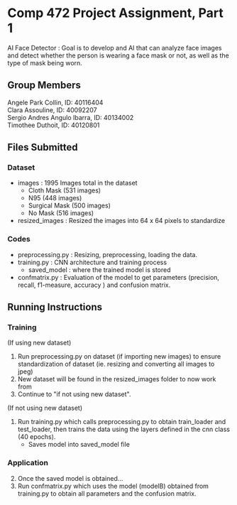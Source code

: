 # Comp 472 Project Assignment, Part 1

AI Face Detector : Goal is to develop and AI that can analyze face images and detect whether the person is wearing a face mask or not, as well as the type of mask being worn.  

## Group Members
Angele Park Collin, ID:  40116404\
Clara Assouline, ID: 40092207\
Sergio Andres Angulo Ibarra, ID: 40134002\
Timothee Duthoit, ID: 40120801

## Files Submitted

### Dataset

- images : 1995 Images total in the dataset
  - Cloth Mask (531 images)
  - N95 (448 images)
  - Surgical Mask (500 images)
  - No Mask (516 images)
- resized_images : Resized the images into 64 x 64 pixels to standardize

### Codes

- preprocessing.py : Resizing, preprocessing, loading the data.
- training.py : CNN architecture and training process
  - saved_model : where the trained model is stored
- confmatrix.py : Evaluation of the model to get parameters (precision, recall, f1-measure, accuracy ) and confusion matrix.

## Running Instructions

### Training 
(If using new dataset)
1. Run preprocessing.py on dataset (if importing new images) to ensure standardization of dataset (ie. resizing and converting all images to jpeg) 
2. New dataset will be found in the resized_images folder to now work from
3. Continue to "if not using new dataset".

(If not using new dataset)
1. Run training.py which calls preprocessing.py to obtain train_loader and test_loader, then trains the data using the layers defined in the cnn class (40 epochs).
   - Saves model into saved_model file

### Application  
2. Once the saved model is obtained...
3. Run confmatrix.py which uses the model (modelB) obtained from training.py to obtain all parameters and the confusion matrix.  






